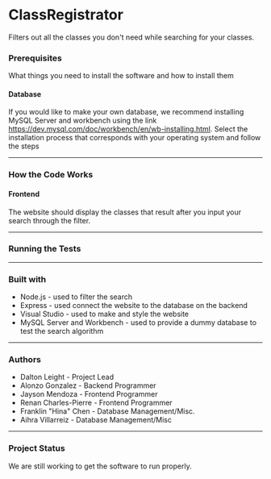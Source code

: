 # ClassRegistrator
Filters out all the classes you don't need while searching for your classes.


### Prerequisites
   What things you need to install the software and how to install them
   
#### Database 
  If you would like to make your own database, we recommend installing MySQL Server and workbench using the link   <https://dev.mysql.com/doc/workbench/en/wb-installing.html>.
  Select the installation process that corresponds with your operating system and follow the steps
	  
------
	
### How the Code Works

#### Frontend
   The website should display the classes that result after you input your search through the filter.
     
------	
	
### Running the Tests
	
------

### Built with 
- Node.js - used to filter the search 
- Express - used connect the website to the database on the backend
- Visual Studio - used to make and style the website
- MySQL Server and Workbench - used to provide a dummy database to test the search algorithm

------

### Authors

- Dalton Leight - Project Lead
- Alonzo Gonzalez - Backend Programmer
- Jayson Mendoza - Frontend Programmer
- Renan Charles-Pierre - Frontend Programmer
- Franklin "Hina" Chen - Database Management/Misc.
- Aihra Villarreiz - Database Management/Misc

------

### Project Status
   We are still working to get the software to run properly.
	


